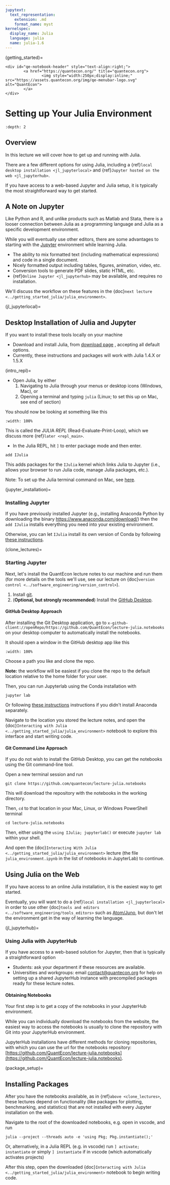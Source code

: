```yaml
---
jupytext:
  text_representation:
    extension: .md
    format_name: myst
kernelspec:
  display_name: Julia
  language: julia
  name: julia-1.6
---
```


(getting_started)=
```{raw} html
<div id="qe-notebook-header" style="text-align:right;">
        <a href="https://quantecon.org/" title="quantecon.org">
                <img style="width:250px;display:inline;" src="https://assets.quantecon.org/img/qe-menubar-logo.svg" alt="QuantEcon">
        </a>
</div>
```

# Setting up Your Julia Environment

```{contents} Contents
:depth: 2
```

## Overview

In this lecture we will cover how to get up and running with Julia.

There are a few different options for using Julia, including a {ref}`local desktop installation <jl_jupyterlocal>` and {ref}`Jupyter hosted on the web <jl_jupyterhub>`.

If you have access to a web-based Jupyter and Julia setup, it is typically the most straightforward way to get started.

## A Note on Jupyter

Like Python and R, and unlike products such as Matlab and Stata, there is a looser connection between Julia as a programming language and Julia as a specific development environment.

While you will eventually use other editors, there are some advantages to starting with the [Jupyter](http://jupyter.org/) environment while learning Julia.

* The ability to mix formatted text (including mathematical expressions) and code in a single document.
* Nicely formatted output including tables, figures, animation, video, etc.
* Conversion tools to generate PDF slides, static HTML, etc.
* {ref}`Online Jupyter <jl_jupyterhub>` may be available, and requires no installation.

We'll discuss the workflow on these features in the {doc}`next lecture <../getting_started_julia/julia_environment>`.

(jl_jupyterlocal)=
## Desktop Installation of Julia and Jupyter

If you want to install these tools locally on your machine

* Download and install Julia, from [download page](http://julialang.org/downloads/) , accepting all default options.
* Currently, these instructions and packages will work with Julia 1.4.X or 1.5.X

(intro_repl)=
* Open Julia, by either
    1. Navigating to Julia through your menus or desktop icons (Windows, Mac), or
    1. Opening a terminal and typing `julia` (Linux; to set this up on Mac, see end of section)

You should now be looking at something like this

```{figure} /_static/figures/julia_term_1.png
:width: 100%
```

This is called the JULIA *REPL* (Read-Evaluate-Print-Loop), which we discuss more {ref}`later <repl_main>`.

* In the Julia REPL, hit `]` to enter package mode and then enter.

```{code-block} julia
add IJulia
```

This adds packages for the `IJulia` kernel which links Julia to Jupyter (i.e., allows your browser to run Julia code, manage Julia packages, etc.).

Note: To set up the Julia terminal command on Mac, see [here](https://julialang.org/downloads/platform/#macos).


(jupyter_installation)=
### Installing Jupyter

If you have previously installed Jupyter (e.g., installing Anaconda Python by downloading the binary <https://www.anaconda.com/download/>)
then the `add IJulia` installs everything you need into your existing environment.

Otherwise, you can let `IJulia` install its own version of Conda by following [these instructions](https://julialang.github.io/IJulia.jl/dev/manual/running/).

(clone_lectures)=
### Starting Jupyter

Next, let's install the QuantEcon lecture notes to our machine and run them (for more details on the tools we'll use, see our lecture on {doc}`version control <../software_engineering/version_control>`).

1. Install [git](https://git-scm.com/book/en/v2/Getting-Started-Installing-Git/).
1. (**Optional, but strongly recommended**) Install the [GitHub Desktop](https://desktop.github.com/).

#### GitHub Desktop Approach

After installing the Git Desktop application, go to `x-github-client://openRepo/https://github.com/QuantEcon/lecture-julia.notebooks` on your desktop computer to automatically install the notebooks.

It should open a window in the GitHub desktop app like this

```{figure} /_static/figures/git-desktop-intro.png
:width: 100%
```

Choose a path you like and clone the repo.

**Note:** the workflow will be easiest if you clone the repo to the default location relative to the home folder for your user.

Then, you can run Jupyterlab using the Conda installation with

```{code-block} none
jupyter lab
```

Or following [these instructions](https://julialang.github.io/IJulia.jl/dev/manual/running/) instructions if you didn't install Anaconda separately.

Navigate to the location you stored the lecture notes, and open the {doc}`Interacting with Julia <../getting_started_julia/julia_environment>` notebook to explore this interface and start writing code.

#### Git Command Line Approach

If you do not wish to install the GitHub Desktop, you can get the notebooks using the Git command-line tool.

Open a new terminal session and run

```{code-block} none
git clone https://github.com/quantecon/lecture-julia.notebooks
```

This will download the repository with the notebooks in the working directory.

Then, `cd` to that location in your Mac, Linux, or Windows PowerShell terminal

```{code-block} none
cd lecture-julia.notebooks
```

Then, either using the `using IJulia; jupyterlab()` or execute `jupyter lab` within your shell.

And open the {doc}`Interacting With Julia <../getting_started_julia/julia_environment>` lecture (the file `julia_environment.ipynb` in the list of notebooks in JupyterLab) to continue.

## Using Julia on the Web

If you have access to an online Julia installation, it is the easiest way to get started.

Eventually, you will want to do a {ref}`local installation <jl_jupyterlocal>` in order to use other
{doc}`tools and editors <../software_engineering/tools_editors>` such as [Atom/Juno](http://junolab.org/), but
don't let the environment get in the way of learning the language.

(jl_jupyterhub)=
### Using Julia with JupyterHub

If you have access to a web-based solution for Jupyter, then that is typically a straightforward option

* Students: ask your department if these resources are available.
* Universities and workgroups: email [contact@quantecon.org](mailto:contact@quantecon.org") for
  help on setting up a shared JupyterHub instance with precompiled packages ready for these lecture notes.

#### Obtaining Notebooks

Your first step is to get a copy of the notebooks in your JupyterHub environment.

While you can individually download the notebooks from the website, the easiest way to access the notebooks is usually to clone the repository with Git into your JupyterHub environment.

JupyterHub installations have different methods for cloning repositories, with which you can use the url for the notebooks repository: [https://github.com/QuantEcon/lecture-julia.notebooks](https://github.com/QuantEcon/lecture-julia.notebooks).

(package_setup)=
## Installing Packages

After you have the notebooks available, as in {ref}`above <clone_lectures>`, these lectures depend on functionality (like packages for plotting, benchmarking, and statistics) that are not installed with every Jupyter installation on the web.

Navigate to the root of the downloaded notebooks, e.g. open in vscode, and run
```{code-block} none
julia --project --threads auto -e 'using Pkg; Pkg.instantiate();'
```
Or, alternatively, in a Julia REPL (e.g. in vscode) run `] activate; instantiate` or simply `] instantiate` if in vscode (which automatically activates projects)

After this step, open the downloaded {doc}`Interacting with Julia <../getting_started_julia/julia_environment>` notebook to begin writing code.
